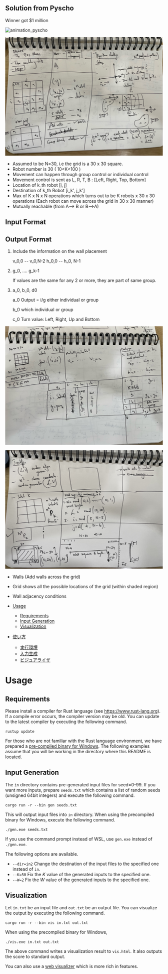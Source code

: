 ## Solution from Pyscho
Winner got $1 million 

![animation_pyscho](solution_challenge.gif)

![review 1](input/IMG_3350.jpeg)
- Assumed to be N=30, i.e the grid is a 30 x 30 square. 
- Robot number is 30 ( 10<K<100 )
- Movement can happen through group control or individual control
- Movement control is sent as L, R, T, B : [Left, Right, Top, Bottom]
- Location of k_th robot [i, j]
- Destination of k_th Robot [i_k', j_k']
- Max of K x N x N operations which turns out to be K robots x 30 x 30 operations (Each robot can move across the grid in 30 x 30 manner)
- Mutually reachable (from A--> B or B-->A)

## Input Format



## Output Format

1. Include the information on the wall placement

    v_0,0 -- v_0,N-2
    h_0,0 -- h_0, N-1

2. g_0, .... g_k-1
  
   If values are the same for any 2 or more, they are part of same group.

3. a_0,   b_0,  d0

   a_0
   Output = i/g
   either individual or group

   b_0
   which individual or group

   c_0
   Turn value: Left, Right, Up and Bottom

![review 2](input/IMG_3351.jpeg)



![review 3](input/IMG_3352.jpeg)

- Walls (Add walls across the grid)
- Grid shows all the possible locations of the grid (within shaded region)
- Wall adjacency conditions


- [Usage](#usage)
  - [Requirements](#requirements)
  - [Input Generation](#input-generation)
  - [Visualization](#visualization)
- [使い方](#%E4%BD%BF%E3%81%84%E6%96%B9)
  - [実行環境](#%E5%AE%9F%E8%A1%8C%E7%92%B0%E5%A2%83)
  - [入力生成](#%E5%85%A5%E5%8A%9B%E7%94%9F%E6%88%90)
  - [ビジュアライザ](#%E3%83%93%E3%82%B8%E3%83%A5%E3%82%A2%E3%83%A9%E3%82%A4%E3%82%B6)

# Usage

## Requirements
Please install a compiler for Rust language (see https://www.rust-lang.org).
If a compile error occurs, the compiler version may be old.
You can update to the latest compiler by executing the following command.
```
rustup update
```

For those who are not familiar with the Rust language environment, we have prepared a [pre-compiled binary for Windows](https://img.atcoder.jp/awtf2025heuristic/sJKH3KO4_windows.zip).
The following examples assume that you will be working in the directory where this README is located.

## Input Generation
The `in` directory contains pre-generated input files for seed=0-99.
If you want more inputs, prepare `seeds.txt` which contains a list of random seeds (unsigned 64bit integers) and execute the following command.
```
cargo run -r --bin gen seeds.txt
```
This will output input files into `in` directory.
When using the precompiled binary for Windows, execute the following command.
```
./gen.exe seeds.txt
```
If you use the command prompt instead of WSL, use `gen.exe` instead of `./gen.exe`.


The following options are available.

- `--dir=in2` Change the destination of the input files to the specified one instead of `in`.
- `--K=50` Fix the $K$ value of the generated inputs to the specified one.
- `--W=2` Fix the $W$ value of the generated inputs to the specified one.

## Visualization
Let `in.txt` be an input file and `out.txt` be an output file.
You can visualize the output by executing the following command.
```
cargo run -r --bin vis in.txt out.txt
```
When using the precompiled binary for Windows,
```
./vis.exe in.txt out.txt
```

The above command writes a visualization result to `vis.html`.
It also outputs the score to standard output.

You can also use a [web visualizer](https://img.atcoder.jp/awtf2025heuristic/sJKH3KO4.html?lang=en) which is more rich in features.

